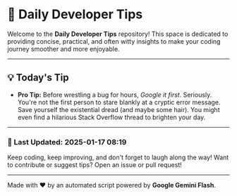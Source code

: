 
# 🌟 Daily Developer Tips

Welcome to the **Daily Developer Tips** repository! This space is dedicated to providing concise, practical, and often witty insights to make your coding journey smoother and more enjoyable.

---

## 💡 Today's Tip

- **Pro Tip:**  Before wrestling a bug for hours,  *Google it first*.  Seriously. You're not the first person to stare blankly at a cryptic error message.  Save yourself the existential dread (and maybe some hair).  You might even find a hilarious Stack Overflow thread to brighten your day.

---

### 📅 Last Updated: 2025-01-17 08:19

Keep coding, keep improving, and don't forget to laugh along the way! Want to contribute or suggest tips? Open an issue or pull request!

---

Made with ❤️ by an automated script powered by **Google Gemini Flash**.
